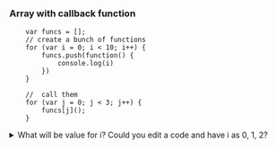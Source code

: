 ### Array with callback function
```
    var funcs = [];
    // create a bunch of functions
    for (var i = 0; i < 10; i++) {
        funcs.push(function() {
            console.log(i)
        })
    }

    //  call them
    for (var j = 0; j < 3; j++) {
        funcs[j]();
    }
 ```
<details>
    <summary>
        What will be value for i?
        Could you edit a code and have i as 0, 1, 2?
    </summary>

    The array funcs has a push callback function.

    funcs[j]() will call this function to print the i in the console.
    function() { console.log(i) } is an expression which evaluates to a value that is function that logs i.
    
    funcs.push is a function that adds a value to an array.

    Putting () after a function will call that function.

    In this case closure would be created and i always would be last iteration in array, so 10.

    You can use let, that's why each iteration new variable would be created

    <pre>
        var funcs = [];
        for (var i = 0; i < 10; i++) {
            funcs.push(function() {
                console.log(i)
            })
        }

        for (var j = 0; j < 3; j++) {
            funcs[j]();
        }
    </pre>
</details>

